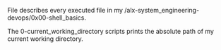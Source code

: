 File describes every executed file in my /alx-system_engineering-devops/0x00-shell_basics.

The 0-current_working_directory scripts prints the absolute path of my current working directory.